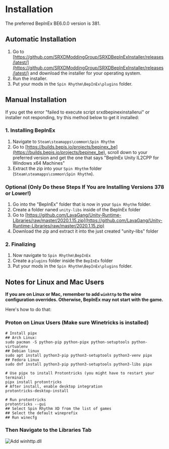 # Installation
The preferred BepInEx BE6.0.0 version is 381.

## Automatic Installation

1. Go to [https://github.com/SRXDModdingGroup/SRXDBepInExInstaller/releases/latest/](https://github.com/SRXDModdingGroup/SRXDBepInExInstaller/releases/latest/) and download the installer for your operating system.
2. Run the installer.
3. Put your mods in the `Spin Rhythm\BepInEx\plugins` folder.

## Manual Installation

If you get the error "failed to execute script srxdbepinexinstallerui" or installer not responding, try this method below to get it installed:
### 1. Installing BepInEx
1. Navigate to `Steam\steamapps\common\Spin Rhythm`
2. Go to [https://builds.bepis.io/projects/bepinex_be](https://builds.bepis.io/projects/bepinex_be), scroll down to your preferred version and get the one that says "BepInEx Unity IL2CPP for Windows x64 Machines"
3. Extract the zip into your `Spin Rhythm` folder (`Steam\steamapps\common\Spin Rhythm`).

### Optional (Only Do these Steps If You are Installing Versions 378 or Lower!)
1. Go into the "BepInEx" folder that is now in your `Spin Rhythm` folder.
2. Create a folder naned `unity-libs` inside of the BepInEx folder
3. Go to [https://github.com/LavaGang/Unity-Runtime-Libraries/raw/master/2020.1.15.zip](https://github.com/LavaGang/Unity-Runtime-Libraries/raw/master/2020.1.15.zip)
3. Download the zip and extract it into the just created "unity-libs" folder

### 2. Finalizing
1. Now navigate to `Spin Rhythm\BepInEx`
2. Create a `plugins` folder inside the `BepInEx` folder
3. Put your mods in the `Spin Rhythm\BepInEx\plugins` folder.

## Notes for Linux and Mac Users

__If you are on Linux or Mac, remember to add `winhttp` to the wine configuration overrides. Otherwise, BepInEx may not start with the game.__

Here's how to do that:
### Proton on Linux Users (Make sure Winetricks is installed)

```shell
# Install pipx
## Arch Linux:
sudo pacman -S python-pip python-pipx python-setuptools python-virtualenv
## Debian linux
sudo apt install python3-pip python3-setuptools python3-venv pipx
## Fedora Linux
sudo dnf install python3-pip python3-setuptools python3-libs pipx

# Use pipx to install Protontricks (you might have to restart your terminal)
pipx install protontricks
# After install, enable desktop integration
protontricks-desktop-install

# Run protontricks
protontricks --gui
## Select Spin Rhythm XD from the list of games
## Select the default wineprefix
## Run winecfg
```

### Then Navigate to the Libraries Tab
![Add winhttp.dll](assets/winhttp_add.gif)
